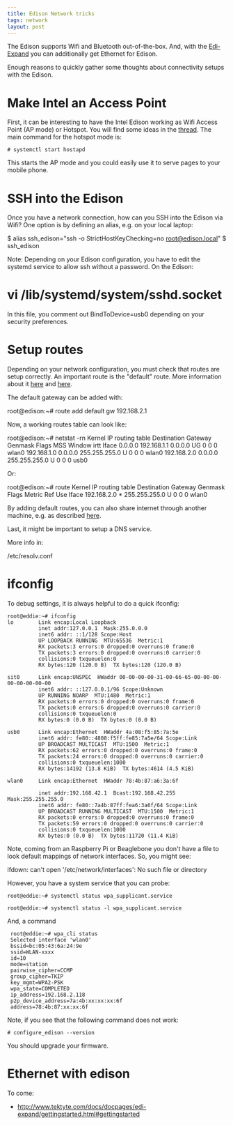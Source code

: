 ```yaml
---
title: Edison Network tricks
tags: network
layout: post
---
```


The Edison supports Wifi and Bluetooth out-of-the-box. And, with the [Edi-Expand](http://www.tektyte.com/#about) you can additionally get Ethernet for Edison.

Enough reasons to quickly gather some thoughts about connectivity setups with the Edison.

# Make Intel an Access Point

First, it can be interesting to have the Intel Edison working as Wifi Access Point (AP mode) or Hotspot. You will find some ideas in the [thread](https://communities.intel.com/thread/55610?start=0&tstart=0). The main command for the hotspot mode is:

    # systemctl start hostapd
    
This starts the AP mode and you could easily use it to serve pages to your mobile phone.    


# SSH into the Edison

Once you have a network connection, how can you SSH into the Edison via Wifi? One option is by defining an alias, e.g. on your local laptop:

   $ alias ssh_edison="ssh -o StrictHostKeyChecking=no root@edison.local"
   $ ssh_edison

Note: Depending on your Edison configuration, you have to edit the systemd service to allow ssh without a password.
On the Edison:

   # vi /lib/systemd/system/sshd.socket

In this file, you comment out BindToDevice=usb0 depending on your security preferences. 


# Setup routes

Depending on your network configuration, you must check that routes are setup correctly. An important route is the "default" route. More information about it [here](http://www.cyberciti.biz/faq/linux-setup-default-gateway-with-route-command/) and [here](https://communities.intel.com/thread/76067?start=0&tstart=0).

The default gateway can be added with:

   root@edison:~# route add default gw 192.168.2.1

Now, a working routes table can look like:

   root@edison:~# netstat -rn
   Kernel IP routing table
   Destination     Gateway         Genmask         Flags   MSS Window  irtt Iface
   0.0.0.0         192.168.1.1     0.0.0.0         UG        0 0          0 wlan0
   192.168.1.0     0.0.0.0         255.255.255.0   U         0 0          0 wlan0
   192.168.2.0     0.0.0.0         255.255.255.0   U         0 0          0 usb0

Or:

   root@edison:~# route
   Kernel IP routing table
   Destination     Gateway         Genmask         Flags Metric Ref    Use Iface
   192.168.2.0     *               255.255.255.0   U     0      0        0 wlan0

By adding default routes, you can also share internet through another machine, e.g. as described [here](http://cylonjs.com/documentation/platforms/edison/).

Last, it might be important to setup a DNS service.

More info in:

   /etc/resolv.conf


# ifconfig

To debug settings, it is always helpful to do a quick ifconfig:

    root@eddie:~# ifconfig
    lo        Link encap:Local Loopback
              inet addr:127.0.0.1  Mask:255.0.0.0
              inet6 addr: ::1/128 Scope:Host
              UP LOOPBACK RUNNING  MTU:65536  Metric:1
              RX packets:3 errors:0 dropped:0 overruns:0 frame:0
              TX packets:3 errors:0 dropped:0 overruns:0 carrier:0
              collisions:0 txqueuelen:0
              RX bytes:120 (120.0 B)  TX bytes:120 (120.0 B)
    
    sit0      Link encap:UNSPEC  HWaddr 00-00-00-00-31-00-66-65-00-00-00-00-00-00-00-00
              inet6 addr: ::127.0.0.1/96 Scope:Unknown
              UP RUNNING NOARP  MTU:1480  Metric:1
              RX packets:0 errors:0 dropped:0 overruns:0 frame:0
              TX packets:0 errors:6 dropped:0 overruns:0 carrier:0
              collisions:0 txqueuelen:0
              RX bytes:0 (0.0 B)  TX bytes:0 (0.0 B)
    
    usb0      Link encap:Ethernet  HWaddr 4a:08:f5:85:7a:5e
              inet6 addr: fe80::4808:f5ff:fe85:7a5e/64 Scope:Link
              UP BROADCAST MULTICAST  MTU:1500  Metric:1
              RX packets:62 errors:0 dropped:0 overruns:0 frame:0
              TX packets:24 errors:0 dropped:0 overruns:0 carrier:0
              collisions:0 txqueuelen:1000
              RX bytes:14192 (13.8 KiB)  TX bytes:4614 (4.5 KiB)
    
    wlan0     Link encap:Ethernet  HWaddr 78:4b:87:a6:3a:6f
    
              inet addr:192.168.42.1  Bcast:192.168.42.255  Mask:255.255.255.0
              inet6 addr: fe80::7a4b:87ff:fea6:3a6f/64 Scope:Link
              UP BROADCAST RUNNING MULTICAST  MTU:1500  Metric:1
              RX packets:0 errors:0 dropped:0 overruns:0 frame:0
              TX packets:59 errors:0 dropped:0 overruns:0 carrier:0
              collisions:0 txqueuelen:1000
              RX bytes:0 (0.0 B)  TX bytes:11720 (11.4 KiB)
    
    
Note, coming from an Raspberry Pi or Beaglebone you don't have a file to look default mappings of network interfaces. So, you might see:

   ifdown: can't open '/etc/network/interfaces': No such file or directory

However, you have a system service that you can probe:

    
    root@eddie:~# systemctl status wpa_supplicant.service
    
    root@eddie:~# systemctl status -l wpa_supplicant.service

And, a command 

     
     
     root@eddie:~# wpa_cli status
     Selected interface 'wlan0'
     bssid=bc:05:43:6a:24:9e
     ssid=WLAN-xxxx
     id=10
     mode=station
     pairwise_cipher=CCMP
     group_cipher=TKIP
     key_mgmt=WPA2-PSK
     wpa_state=COMPLETED
     ip_address=192.168.2.118
     p2p_device_address=7a:4b:xx:xx:xx:6f
     address=78:4b:87:xx:xx:6f


Note, if you see that the following command does not work:

    # configure_edison --version 
    
You should upgrade your firmware.

# Ethernet with edison

To come:

* http://www.tektyte.com/docs/docpages/edi-expand/gettingstarted.html#gettingstarted
